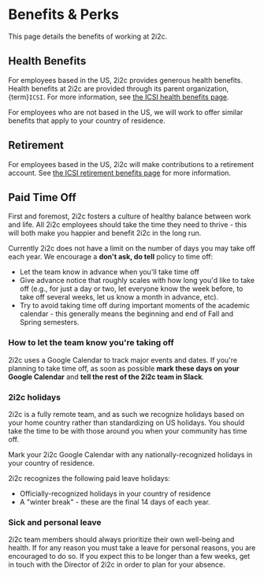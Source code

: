 # Benefits & Perks

This page details the benefits of working at 2i2c.

## Health Benefits

For employees based in the US, 2i2c provides generous health benefits. Health benefits at 2i2c are provided through its parent organization, {term}`ICSI`. For more information, see [the ICSI health benefits page](https://drive.google.com/file/d/1lm16SjCA1SbkgzDpcfg3yEKCB6eDOkx7/view?usp=sharing).

For employees who are not based in the US, we will work to offer similar benefits that apply to your country of residence.

## Retirement

For employees based in the US, 2i2c will make contributions to a retirement account. See [the ICSI retirement benefits page](https://drive.google.com/file/d/1Of323rUco7TvbkavgCUtBji4INdX-TJB/view?usp=sharing) for more information.

## Paid Time Off

First and foremost, 2i2c fosters a culture of healthy balance between work and life.
All 2i2c employees should take the time they need to thrive - this will both make you happier and benefit 2i2c in the long run.

Currently 2i2c does not have a limit on the number of days you may take off each year. We encourage a **don't ask, do tell** policy to time off:

- Let the team know in advance when you'll take time off
- Give advance notice that roughly scales with how long you'd like to take off (e.g., for just a day or two, let everyone know the week before, to take off several weeks, let us know a month in advance, etc).
- Try to avoid taking time off during important moments of the academic calendar - this generally means the beginning and end of Fall and Spring semesters.

### How to let the team know you're taking off

2i2c uses a Google Calendar to track major events and dates. If you're planning to take time off, as soon as possible **mark these days on your Google Calendar** and **tell the rest of the 2i2c team in Slack**.

### 2i2c holidays

2i2c is a fully remote team, and as such we recognize holidays based on your home country rather than standardizing on US holidays. You should take the time to be with those around you when your community has time off.

Mark your 2i2c Google Calendar with any nationally-recognized holidays in your country of residence.

2i2c recognizes the following paid leave holidays:

- Officially-recognized holidays in your country of residence
- A "winter break" - these are the final 14 days of each year.

### Sick and personal leave

2i2c team members should always prioritize their own well-being and health. If for any reason you must take a leave for personal reasons, you are encouraged to do so. If you expect this to be longer than a few weeks, get in touch with the Director of 2i2c in order to plan for your absence.
